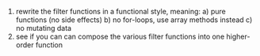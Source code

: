 1. rewrite the filter functions in a functional style, meaning:
   a) pure functions (no side effects)
   b) no for-loops, use array methods instead
   c) no mutating data
2. see if you can can compose the various filter functions into one higher-order function
